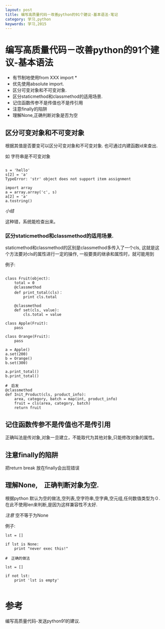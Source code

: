 ```yaml
---
layout: post
title: 编写高质量代码－改善python的91个建议-基本语法-笔记
category: 学习,python
keywords: 学习,2015
---
```


# 编写高质量代码－改善python的91个建议-基本语法

+ 有节制地使用from XXX import *
+ 优先使用absolute import.
+ 区分可变对象和不可变对象.
+ 区分staticmethod和classmethod的适用场景.
+ 记住函数传参不是传值也不是传引用
+ 注意finally的陷阱
+ 理解None,正确判断对象是否为空


## 区分可变对象和不可变对象

根据其值是否要变可以区分可变对象和不可变对象.
也可通过内建函数id来查出.

如 字符串是不可变对象

```

s = 'hello'
s[2] = 'a'
TypeError: 'str' object does not support item assignment

import array
a = array.array('c', s)
a[2] = 'a'
a.tostring()

```

*小结*

这种错，系统能检查出来。

### 区分staticmethod和classmethod的适用场景.

staticmethod和classmethod的区别是classmethod多传入了一个cls,
这就是这个方法要对cls的属性进行一定的操作,
一般要类的继承和属性时，就可能用到

例子:

```

class Fruit(object):
    total = 0
    @classmethod
    def print_total(cls)：
        print cls.total

    @classmethod
    def set(cls, value):
        cls.total = value

class Apple(Fruit):
    pass

class Orange(Fruit):
    pass

a = Apple()
a.set(200)
b = Orange()
b.set(300)

a.print_total()
b.print_total()

#　启发
@classmethod
def Init_Product(cls, product_info):
    area, category, batch = map(int, product_info)
    fruit = cls(area, category, batch)
    return fruit

```

## 记住函数传参不是传值也不是传引用

正确叫法是传对象,对象一旦建立，不能取代为其他对象,只能修改对象的属性。


## 注意finally的陷阱
把return break 放在finally会出现错误


## 理解None,　正确判断对象为空.
根据python 默认为空的做法,空列表,空字符串,空字典,空元组,任何数值类型为０.
在此不使用len来判断,是因为这样兼容性不太好.

*注意*
空不等于为None


例子:

```
lst = []

if lst is None:
    print "never exec this!"

#　正确的做法

lst = []

if not lst:
    print 'lst is empty'


```

# 参考

编写高质量代码-发送python91的建议.
